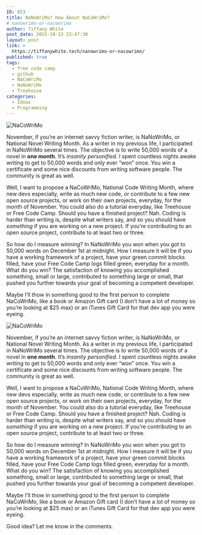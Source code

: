 ```yaml
---
ID: 653
title: NaNoWriMo? How About NaCoWriMo?
# nanowrimo-or-nacowrimo
author: Tiffany White
post_date: 2015-10-13 23:47:30
layout: post
link: >
  https://tiffanywhite.tech/nanowrimo-or-nacowrimo/
published: true
tags:
  - free code camp
  - github
  - NaCoWriMo
  - NaNoWriMo
  - Treehouse
categories:
  - Ideas
  - Programming
---
```



<img src="http://helloburgh.me/wp-content/uploads/2015/10/wpid-winner-2014-web-banner.jpg" alt="NaCoWriMo" />

November, if you’re an internet savvy fiction writer, is NaNoWriMo, or National Novel Writing Month. As a writer in my previous life, I participated in NaNoWriMo several times. The objective is to write 50,000 words of a novel in <strong>one month</strong>. It’s <em>insanity personified</em>. I spent countless nights awake writing to get to 50,000 words and only ever “won” once. You win a certificate and some nice discounts from writing software people. The community is great as well.

Well, I want to propose a NaCoWriMo, National Code Writing Month, where new devs especially, write as much new code, or contribute to a few new open source projects, or work on their own projects, everyday, for the month of November. You could also do a tutorial everyday, like Treehouse or Free Code Camp. Should you have a finished project? Nah. Coding is harder than writing is, despite what writers say, and so you should have <em>something</em> if you are working on a new project. If you’re contributing to an open source project, contribute to at least two or three.

So how do I measure <em>winning</em>? In NaNoWriMo you won when you got to 50,000 words on December 1st at midnight. How I measure it will be if you have a working framework of a project, have your green commit blocks filled, have your Free Code Camp logs filled green, everyday for a month. What do you win? The satisfaction of knowing you accomplished something, small or large, contributed to something large or small, that pushed you further towards your goal of becoming a competent developer.

Maybe I’ll thow in something good to the first person to complete NaCoWriMo, like a book or Amazon Gift card (I don’t have a lot of money so you’re looking at $25 max) or an iTunes Gift Card for that dev app you were eyeing.




<img src="http://helloburgh.me/wp-content/uploads/2015/10/wpid-winner-2014-web-banner.jpg" alt="NaCoWriMo" />

November, if you’re an internet savvy fiction writer, is NaNoWriMo, or National Novel Writing Month. As a writer in my previous life, I participated in NaNoWriMo several times. The objective is to write 50,000 words of a novel in <strong>one month</strong>. It’s <em>insanity personified</em>. I spent countless nights awake writing to get to 50,000 words and only ever “won” once. You win a certificate and some nice discounts from writing software people. The community is great as well.

Well, I want to propose a NaCoWriMo, National Code Writing Month, where new devs especially, write as much new code, or contribute to a few new open source projects, or work on their own projects, everyday, for the month of November. You could also do a tutorial everyday, like Treehouse or Free Code Camp. Should you have a finished project? Nah. Coding is harder than writing is, despite what writers say, and so you should have <em>something</em> if you are working on a new project. If you’re contributing to an open source project, contribute to at least two or three.

So how do I measure <em>winning</em>? In NaNoWriMo you won when you got to 50,000 words on December 1st at midnight. How I measure it will be if you have a working framework of a project, have your green commit blocks filled, have your Free Code Camp logs filled green, everyday for a month. What do you win? The satisfaction of knowing you accomplished something, small or large, contributed to something large or small, that pushed you further towards your goal of becoming a competent developer.

Maybe I’ll thow in something good to the first person to complete NaCoWriMo, like a book or Amazon Gift card (I don’t have a lot of money so you’re looking at $25 max) or an iTunes Gift Card for that dev app you were eyeing.





Good idea? Let me know in the comments.